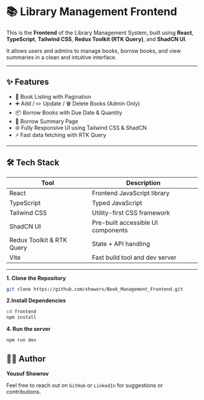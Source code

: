 # 📚 Library Management Frontend

This is the **Frontend** of the Library Management System, built using **React**, **TypeScript**, **Tailwind CSS**, **Redux Toolkit (RTK Query)**, and **ShadCN UI**.

It allows users and admins to manage books, borrow books, and view summaries in a clean and intuitive interface.

---

## ✨ Features

- 📖 Book Listing with Pagination  
- ➕ Add / ✏️ Update / 🗑️ Delete Books (Admin Only)  
- 📦 Borrow Books with Due Date & Quantity  
- 📄 Borrow Summary Page  
- 🌐 Fully Responsive UI using Tailwind CSS & ShadCN  
- ⚡ Fast data fetching with RTK Query

---

## 🛠️ Tech Stack

| Tool         | Description                          |
|--------------|--------------------------------------|
| React        | Frontend JavaScript library          |
| TypeScript   | Typed JavaScript                     |
| Tailwind CSS | Utility-first CSS framework          |
| ShadCN UI    | Pre-built accessible UI components   |
| Redux Toolkit & RTK Query | State + API handling   |
| Vite         | Fast build tool and dev server       |

---

**1. Clone the Repository**

```bash
git clone https://github.com/showorv/Book_Management_Frontend.git

```
**2.Install Dependencies**

```bash
cd frontend
npm install
```

**4. Run the server**

```bash
npm run dev
```

## 🧑‍💻 Author

**Yousuf Showrov**

Feel free to reach out on `GitHub` or `LinkedIn` for suggestions or contributions.